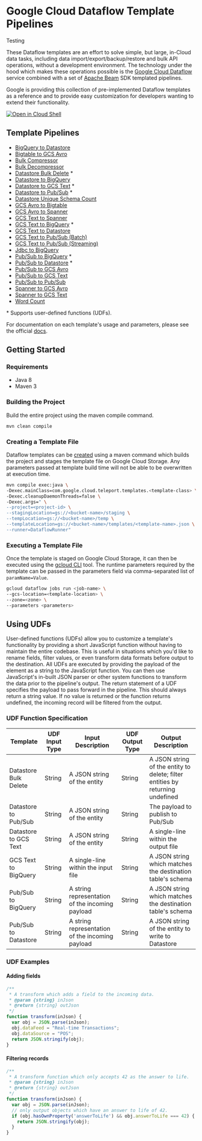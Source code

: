 # Google Cloud Dataflow Template Pipelines

Testing

These Dataflow templates are an effort to solve simple, but large, in-Cloud data
tasks, including data import/export/backup/restore and bulk API operations,
without a development environment. The technology under the hood which makes
these operations possible is the
[Google Cloud Dataflow](https://cloud.google.com/dataflow/) service combined
with a set of [Apache Beam](https://beam.apache.org/) SDK templated pipelines.

Google is providing this collection of pre-implemented Dataflow templates as a
reference and to provide easy customization for developers wanting to extend
their functionality.

[![Open in Cloud Shell](http://gstatic.com/cloudssh/images/open-btn.svg)](https://console.cloud.google.com/cloudshell/editor?cloudshell_git_repo=https%3A%2F%2Fgithub.com%2FGoogleCloudPlatform%2FDataflowTemplates.git)

## Template Pipelines

* [BigQuery to Datastore](src/main/java/com/google/cloud/teleport/templates/BigQueryToDatastore.java)
* [Bigtable to GCS Avro](src/main/java/com/google/cloud/teleport/bigtable/BigtableToAvro.java)
* [Bulk Compressor](src/main/java/com/google/cloud/teleport/templates/BulkCompressor.java)
* [Bulk Decompressor](src/main/java/com/google/cloud/teleport/templates/BulkDecompressor.java)
* [Datastore Bulk Delete](src/main/java/com/google/cloud/teleport/templates/DatastoreToDatastoreDelete.java) *
* [Datastore to BigQuery](src/main/java/com/google/cloud/teleport/templates/DatastoreToBigQuery.java)
* [Datastore to GCS Text](src/main/java/com/google/cloud/teleport/templates/DatastoreToText.java) *
* [Datastore to Pub/Sub](src/main/java/com/google/cloud/teleport/templates/DatastoreToPubsub.java) *
* [Datastore Unique Schema Count](src/main/java/com/google/cloud/teleport/templates/DatastoreSchemasCountToText.java)
* [GCS Avro to Bigtable](src/main/java/com/google/cloud/teleport/bigtable/AvroToBigtable.java)
* [GCS Avro to Spanner](src/main/java/com/google/cloud/teleport/spanner/ImportPipeline.java)
* [GCS Text to Spanner](src/main/java/com/google/cloud/teleport/spanner/TextImportPipeline.java)
* [GCS Text to BigQuery](src/main/java/com/google/cloud/teleport/templates/TextIOToBigQuery.java) *
* [GCS Text to Datastore](src/main/java/com/google/cloud/teleport/templates/TextToDatastore.java)
* [GCS Text to Pub/Sub (Batch)](src/main/java/com/google/cloud/teleport/templates/TextToPubsub.java)
* [GCS Text to Pub/Sub (Streaming)](src/main/java/com/google/cloud/teleport/templates/TextToPubsubStream.java)
* [Jdbc to BigQuery](src/main/java/com/google/cloud/teleport/templates/JdbcToBigQuery.java)
* [Pub/Sub to BigQuery](src/main/java/com/google/cloud/teleport/templates/PubSubToBigQuery.java) *
* [Pub/Sub to Datastore](src/main/java/com/google/cloud/teleport/templates/PubsubToDatastore.java) *
* [Pub/Sub to GCS Avro](src/main/java/com/google/cloud/teleport/templates/PubsubToAvro.java)
* [Pub/Sub to GCS Text](src/main/java/com/google/cloud/teleport/templates/PubsubToText.java)
* [Pub/Sub to Pub/Sub](src/main/java/com/google/cloud/teleport/templates/PubsubToPubsub.java)
* [Spanner to GCS Avro](src/main/java/com/google/cloud/teleport/spanner/ExportPipeline.java)
* [Spanner to GCS Text](src/main/java/com/google/cloud/teleport/templates/SpannerToText.java)
* [Word Count](src/main/java/com/google/cloud/teleport/templates/WordCount.java)


\* Supports user-defined functions (UDFs).

For documentation on each template's usage and parameters, please see
the official [docs](https://cloud.google.com/dataflow/docs/templates/provided-templates).

## Getting Started

### Requirements

* Java 8
* Maven 3

### Building the Project

Build the entire project using the maven compile command.

```sh
mvn clean compile
```

### Creating a Template File

Dataflow templates can be [created](https://cloud.google.com/dataflow/docs/templates/creating-templates#creating-and-staging-templates)
using a maven command which builds the project and stages the template
file on Google Cloud Storage. Any parameters passed at template build
time will not be able to be overwritten at execution time.

```sh
mvn compile exec:java \
-Dexec.mainClass=com.google.cloud.teleport.templates.<template-class> \
-Dexec.cleanupDaemonThreads=false \
-Dexec.args=" \
--project=<project-id> \
--stagingLocation=gs://<bucket-name>/staging \
--tempLocation=gs://<bucket-name>/temp \
--templateLocation=gs://<bucket-name>/templates/<template-name>.json \
--runner=DataflowRunner"
```


### Executing a Template File

Once the template is staged on Google Cloud Storage, it can then be
executed using the
[gcloud CLI](https://cloud.google.com/sdk/gcloud/reference/dataflow/jobs/run)
tool. The runtime parameters required by the template can be passed in the
parameters field via comma-separated list of `paramName=Value`.

```sh
gcloud dataflow jobs run <job-name> \
--gcs-location=<template-location> \
--zone=<zone> \
--parameters <parameters>
```


## Using UDFs

User-defined functions (UDFs) allow you to customize a template's
functionality by providing a short JavaScript function without having to
maintain the entire codebase. This is useful in situations which you'd
like to rename fields, filter values, or even transform data formats
before output to the destination. All UDFs are executed by providing the
payload of the element as a string to the JavaScript function. You can
then use JavaScript's in-built JSON parser or other system functions to
transform the data prior to the pipeline's output. The return statement
of a UDF specifies the payload to pass forward in the pipeline. This
should always return a string value. If no value is returned or the
function returns undefined, the incoming record will be filtered from
the output.

### UDF Function Specification
| Template              | UDF Input Type | Input Description                               | UDF Output Type | Output Description                                                            |
|-----------------------|----------------|-------------------------------------------------|-----------------|-------------------------------------------------------------------------------|
| Datastore Bulk Delete | String         | A JSON string of the entity                     | String          | A JSON string of the entity to delete; filter entities by returning undefined |
| Datastore to Pub/Sub  | String         | A JSON string of the entity                     | String          | The payload to publish to Pub/Sub                                             |
| Datastore to GCS Text | String         | A JSON string of the entity                     | String          | A single-line within the output file                                          |
| GCS Text to BigQuery  | String         | A single-line within the input file             | String          | A JSON string which matches the destination table's schema                    |
| Pub/Sub to BigQuery   | String         | A string representation of the incoming payload | String          | A JSON string which matches the destination table's schema                    |
| Pub/Sub to Datastore  | String         | A string representation of the incoming payload | String          | A JSON string of the entity to write to Datastore                             |


### UDF Examples

#### Adding fields
```js
/**
 * A transform which adds a field to the incoming data.
 * @param {string} inJson
 * @return {string} outJson
 */
function transform(inJson) {
  var obj = JSON.parse(inJson);
  obj.dataFeed = "Real-time Transactions";
  obj.dataSource = "POS";
  return JSON.stringify(obj);
}
```

#### Filtering records
```js
/**
 * A transform function which only accepts 42 as the answer to life.
 * @param {string} inJson
 * @return {string} outJson
 */
function transform(inJson) {
  var obj = JSON.parse(inJson);
  // only output objects which have an answer to life of 42.
  if (obj.hasOwnProperty('answerToLife') && obj.answerToLife === 42) {
    return JSON.stringify(obj);
  }
}
```
